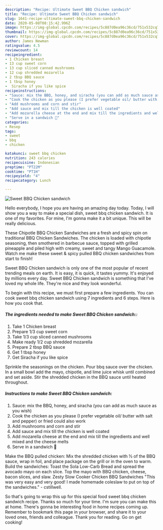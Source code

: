 ```yaml
---
description: "Recipe: Ultimate Sweet BBQ Chicken sandwich"
title: "Recipe: Ultimate Sweet BBQ Chicken sandwich"
slug: 1641-recipe-ultimate-sweet-bbq-chicken-sandwich
date: 2020-05-08T08:15:42.996Z
image: https://img-global.cpcdn.com/recipes/5c887d0ea96c36cd/751x532cq70/sweet-bbq-chicken-sandwich-recipe-main-photo.jpg
thumbnail: https://img-global.cpcdn.com/recipes/5c887d0ea96c36cd/751x532cq70/sweet-bbq-chicken-sandwich-recipe-main-photo.jpg
cover: https://img-global.cpcdn.com/recipes/5c887d0ea96c36cd/751x532cq70/sweet-bbq-chicken-sandwich-recipe-main-photo.jpg
author: James Newman
ratingvalue: 4.5
reviewcount: 14
recipeingredient:
- 1 Chicken breast
- 13 cup sweet corn
- 13 cup sliced canned mushrooms
- 12 cup shredded mozarella
- 2 tbsp BBQ sauce
- 1 tbsp honey
-  Siracha if you like spice
recipeinstructions:
- "Sauce: mix the BBQ, honey, and siracha (you can add as much sauce as you wish)"
- "Cook the chicken as you please (I prefer vegetable oil/ butter with salt and pepper) or fried could also work"
- "Add mushrooms and corn and stir"
- "Add sauce and mix till the chicken is well coated"
- "Add mozarella cheese at the end and mix till the ingredients and well mixed and the cheese melts"
- "Serve in a sandwich 🥖"
categories:
- Resep
tags:
- sweet
- bbq
- chicken

katakunci: sweet bbq chicken
nutrition: 243 calories
recipecuisine: Indonesian
preptime: "PT22M"
cooktime: "PT1H"
recipeyield: "4"
recipecategory: Lunch

---
```



![Sweet BBQ Chicken sandwich](https://img-global.cpcdn.com/recipes/5c887d0ea96c36cd/751x532cq70/sweet-bbq-chicken-sandwich-recipe-main-photo.jpg)

Hello everybody, I hope you are having an amazing day today. Today, I will show you a way to make a special dish, sweet bbq chicken sandwich. It is one of my favorites. For mine, I'm gonna make it a bit unique. This will be really delicious.

These Chipotle BBQ Chicken Sandwiches are a fresh and spicy spin on traditional BBQ Chicken Sandwiches. The chicken is loaded with chipotle seasoning, then smothered in barbecue sauce, topped with grilled pineapple and piled high with creamy, sweet and tangy Mango Guacamole. Watch me make these sweet &amp; spicy pulled BBQ chicken sandwiches from start to finish!

Sweet BBQ Chicken sandwich is only one of the most popular of recent trending meals on earth. It is easy, it is quick, it tastes yummy. It's enjoyed by millions every day. Sweet BBQ Chicken sandwich is something that I've loved my whole life. They're nice and they look wonderful.


To begin with this recipe, we must first prepare a few ingredients. You can cook sweet bbq chicken sandwich using 7 ingredients and 6 steps. Here is how you cook that.

##### The ingredients needed to make Sweet BBQ Chicken sandwich::

1. Take 1 Chicken breast
1. Prepare 1/3 cup sweet corn
1. Take 1/3 cup sliced canned mushrooms
1. Make ready 1/2 cup shredded mozarella
1. Prepare 2 tbsp BBQ sauce
1. Get 1 tbsp honey
1. Get  Siracha if you like spice


Sprinkle the seasonings on the chicken. Pour bbq sauce over the chicken. In a small bowl add the mayo, chipotle, and lime juice whisk until combined and set aside. Stir the shredded chicken in the BBQ sauce until heated throughout. 

##### Instructions to make Sweet BBQ Chicken sandwich:

1. Sauce: mix the BBQ, honey, and siracha (you can add as much sauce as you wish)
1. Cook the chicken as you please (I prefer vegetable oil/ butter with salt and pepper) or fried could also work
1. Add mushrooms and corn and stir
1. Add sauce and mix till the chicken is well coated
1. Add mozarella cheese at the end and mix till the ingredients and well mixed and the cheese melts
1. Serve in a sandwich 🥖


Make the BBQ pulled chicken: Mix the shredded chicken with ½ of the BBQ sauce, wrap in foil, and place package on the grill or in the oven to warm. Build the sandwiches: Toast the Sola Low-Carb Bread and spread the avocado mayo on each slice. Top the mayo with BBQ chicken, cheese, bacon slices, and slaw. Zesty Slow Cooker Chicken BBQ Sandwiches &#34;This was very easy and very good! I made homemade coleslaw to put on top of the sandwiches.&#34; - cstillwell. 

So that's going to wrap this up for this special food sweet bbq chicken sandwich recipe. Thanks so much for your time. I'm sure you can make this at home. There's gonna be interesting food in home recipes coming up. Remember to bookmark this page in your browser, and share it to your loved ones, friends and colleague. Thank you for reading. Go on get cooking!
